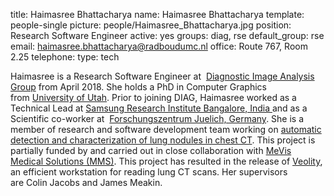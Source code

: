 title: Haimasree Bhattacharya
name: Haimasree Bhattacharya
template: people-single
picture: people/Haimasree_Bhattacharya.jpg
position: Research Software Engineer
active: yes
groups: diag, rse
default_group: rse
email: haimasree.bhattacharya@radboudumc.nl
office: Route 767, Room 2.25
telephone:
type: tech

Haimasree is a Research Software Engineer at  [Diagnostic Image Analysis Group](http://diagnijmegen.nl/) from April 2018. She holds a PhD in Computer Graphics from [University of Utah](http://utah.edu/). Prior to joining DIAG, Haimasree worked as a Technical Lead at [Samsung Research Institute Bangalore, India ](http://www.samsung.com/in/aboutsamsung/home/)and as a Scientific co-worker at  [Forschungszentrum Juelich, Germany](http://www.fz-juelich.de/portal/DE/Home/home_node.html). She is a member of research and software development team working on [automatic detection and characterization of lung nodules in chest CT](http://diagnijmegen.nl/index.php/Nodule_detection_in_chest_CT). This project is partially funded by and carried out in close 
collaboration with [MeVis Medical Solutions (MMS)](https://www.mevis.de/). This project has resulted in the release of [Veolity](https://www.veolity.com/), an efficient workstation for reading lung CT scans. Her supervisors are Colin Jacobs and James Meakin.

